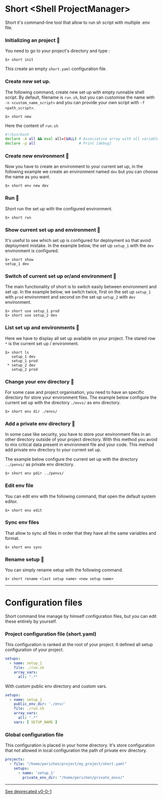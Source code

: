 # Short \<Shell ProjectManager\> 

Short it's command-line tool that allow to run sh script with multiple .env file.

### Initializing an project :black_square_button:
You need to go to your project's directory and type :
```
$> short init
```
This create an empty `short.yaml` configuration file.

### Create new set up.

The following command, create new set up with empty runnable shell script. By default, filename is `run.sh`, but
you can customise the name with `-n <custom_name_script>` and you can provide your own script with `-f <path_script>`.
```
$> short new
```

Here the content of `run.sh`
```sh
#!/bin/bash
declare -A all && eval all=($ALL) # Associative array with all variables.
declare -p all                    # Print [debug]
```

### Create new environment :black_square_button:
Now you have to create an environment to your current set up, in the following example we create an environment named `dev`
but you can choose the name as you want.
```
$> short env new dev
```

### Run :black_square_button:

Short run the set up with the configured environment.
```
$> short run
```

### Show current set up and environment :black_square_button:
It's useful to see which set up is configured for deployment so that avoid deployment mistake.
In the example below, the set up `setup_1` with the `dev` environment is configured.
```
$> short show
setup_1 dev
```

### Switch of current set up or/and environment :black_square_button:
The main functionality of short is to switch easily between environment and set up.
In the example below, we switch twice, first on the set up `setup_1` with `prod`
environment and second on the set up `setup_2` with `dev` environment.
```
$> short use setup_1 prod
$> short use setup_2 dev
```

### List set up and environments :black_square_button:
Here we have to display all set up available on your project. The stared row `*` is 
the current set up / environment.
```
$> short ls
   setup_1 dev
   setup_1 prod
 * setup_2 dev
   setup_2 prod
```

### Change your env directory :black_square_button:
For some case and project organisation, you need to have an specific directory
for store your environment files. The example below configure the current set up with
the directory `./envs/` as env directory.
```
$> short env dir ./envs/
```

### Add a private env directory :black_square_button:
In some case like security, you have to store your environment files in an other directory outside of your
project directory. With this method you avoid to mix critical data present in environment file and your code.
This method add private env directory to your current set up.

The example below configure the current set up with the directory `../penvs/` as private env directory.
```
$> short env pdir ../penvs/
```

### Edit env file
You can edit env with the following command, that open the default system editor.
```
$> short env edit
```

### Sync env files
That allow to sync all files in order that they have all the same variables and format.
```
$> short env sync
```

### Rename setup :black_square_button:

You can simply rename setup with the following command.
```
$> short rename <last setup name> <new setup name>
```

----
# Configuration files

Short command line manage by himself configuration files, but you can edit these entirely by yourself.

### Project configuration file (short.yaml)

This configuration is ranked at the root of your project. It defined all setup configuration of your project.

```yaml
setups:
  - name: setup_1
    file: ./run.sh
    array_vars:
      all: ".*"
```

With custom public env directory and custom vars.
```yaml
setups:  
  - name: setup_1
    public_env_dir: './env/'
    file: ./run.sh
    array_vars:
      all: ".*"
    vars: [ SETUP_NAME ]
```

### Global configuration file

This configuration is placed in your home directory.
It's store configuration that not allowed in local configuration the path of private env directory.

```yaml
projects:
  - file: "/home/perichon/project/my_project/short.yaml"
    setups:
      - name: 'setup_1'
        private_env_dir: "/home/perichon/private_envs/"
```


----
[See deprecated v0-0-1](https://github.com/vincent-herlemont/short/tree/v0-0-1)